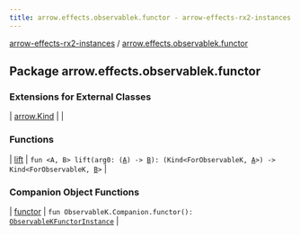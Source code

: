 ```yaml
---
title: arrow.effects.observablek.functor - arrow-effects-rx2-instances
---
```


[arrow-effects-rx2-instances](../index.html) / [arrow.effects.observablek.functor](./index.html)

## Package arrow.effects.observablek.functor

### Extensions for External Classes

| [arrow.Kind](arrow.-kind/index.html) |  |

### Functions

| [lift](lift.html) | `fun <A, B> lift(arg0: (`[`A`](lift.html#A)`) -> `[`B`](lift.html#B)`): (Kind<ForObservableK, `[`A`](lift.html#A)`>) -> Kind<ForObservableK, `[`B`](lift.html#B)`>` |

### Companion Object Functions

| [functor](functor.html) | `fun ObservableK.Companion.functor(): `[`ObservableKFunctorInstance`](../arrow.effects/-observable-k-functor-instance/index.html) |

